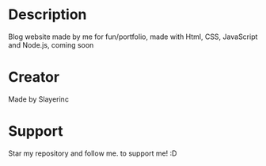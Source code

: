 # Description
Blog website made by me for fun/portfolio, made with Html, CSS, JavaScript and Node.js, coming soon

# Creator
Made by Slayerinc

# Support 
Star my repository and follow me. to support me! :D

